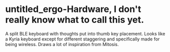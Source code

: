# untitled_ergo-Hardware, I don't really know what to call this yet.
A split BLE keyboard with thoughts put into thumb key placement.
Looks like a Kyria keyboard except for different staggering and specifically made for being wireless. 
Draws a lot of inspiration from Mitosis.
